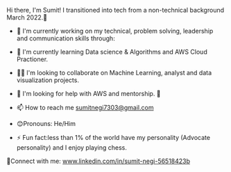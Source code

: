 Hi there, I'm Sumit! I transitioned into tech from a non-technical background March 2022.👋

- 🔭 I'm currently working on my technical, problem solving, leadership and communication skills through:   


- 🌱 I'm currently learning Data science & Algorithms and AWS Cloud Practioner.
- 👯‍♀️ I'm looking to collaborate on Machine Learning, analyst and data visualization projects.
- 🤔 I'm looking for help with AWS and mentorship.
  💞️ 
- 📫 How to reach me sumitnegi7303@gmail.com
- 😊Pronouns: He/Him
- ⚡ Fun fact:less than 1% of the world have my personality (Advocate personality) and I enjoy playing chess.


🤝Connect with me:
www.linkedin.com/in/sumit-negi-56518423b


<!---
sumitnegi7303/sumitnegi7303 is a ✨ special ✨ repository because its `README.md` (this file) appears on your GitHub profile.
You can click the Preview link to take a look at your changes.
--->
